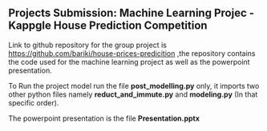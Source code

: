 <h2>Projects Submission: Machine Learning Projec - Kappgle House Prediction Competition</h2>

Link to github repository for the group project is https://github.com/bariki/house-prices-predicition ,the repository contains the code used for the machine learning project as well as the powerpoint presentation.

To Run the project model run the file <b>post_modelling.py</b> only, it imports two other python files namely <b>reduct_and_immute.py</b> and <b>modeling.py</b> (In that specific order).

The powerpoint presentation is the file <b>Presentation.pptx</b>
